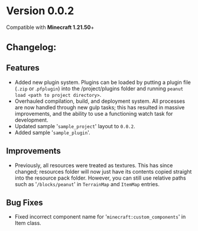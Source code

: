 # Version 0.0.2

Compatible with **Minecraft 1.21.50**+

<br>
<b><span style='font-size:24px;'>Changelog:</span></b>

## Features

- Added new plugin system.
  Plugins can be loaded by putting a plugin file (`.zip` or .`pfplugin`) into the /project/plugins folder and running `peanut load <path to project directory>`.
- Overhauled compilation, build, and deployment system. All processes are now handled through new gulp tasks; this has resulted in massive improvements, and the ability to use a functioning watch task for development.
- Updated sample '`sample_project`' layout to `0.0.2`.
- Added sample '`sample_plugin`'.

## Improvements

- Previously, all resources were treated as textures. This has since changed; resources folder will now just have its contents copied straight into the resource pack folder. However, you can still use relative paths such as '`/blocks/peanut`' in `TerrainMap` and `ItemMap` entries.

## Bug Fixes

- Fixed incorrect component name for '`minecraft:custom_components`' in Item class.
